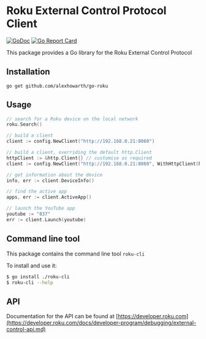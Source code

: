 # Roku External Control Protocol Client

[![GoDoc](https://godoc.org/github.com/alexhowarth/go-oku?status.svg)](https://pkg.go.dev/github.com/alexhowarth/go-roku)
[![Go Report Card](https://goreportcard.com/badge/alexhowarth/go-roku)](https://goreportcard.com/report/github.com/alexhowarth/go-roku)

This package provides a Go library for the Roku External Control Protocol
## Installation

~~~~
go get github.com/alexhowarth/go-roku
~~~~

## Usage

```go
// search for a Roku device on the local network
roku.Search()

// build a client
client := config.NewClient("http://192.168.0.21:8060")

// build a client, overriding the default http.Client
httpClient := &http.Client{} // customise as required
client := config.NewClient("http://192.168.0.21:8060", WithHttpClient(httpClient))

// get information about the device
info, err := client.DeviceInfo()

// find the active app
apps, err := client.ActiveApp()

// launch the YouTube app
youtube := "837"
err := client.Launch(youtube)
```

## Command line tool

This package contains the command line tool `roku-cli`

To install and use it:
```bash
$ go install ./roku-cli
$ roku-cli --help
```
## API

Documentation for the API can be found at [https://developer.roku.com](https://developer.roku.com/docs/developer-program/debugging/external-control-api.md)
